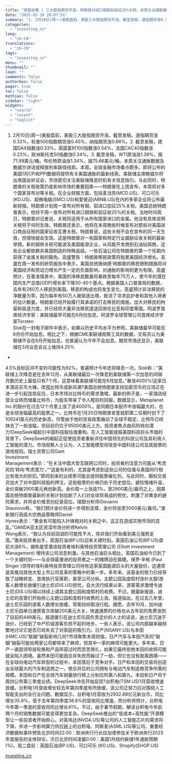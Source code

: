 ```yaml
---
title: "美股前瞻 | 三大股指期货齐涨，特朗普对进口钢铝拟加征25%关税，本周关注通胀数据及鲍威尔讲话"
date: "2025-02-10 20:07:51"
summary: "1. 2月10日(周一)美股盘前，美股三大股指期货齐涨。截至发稿，道指期货涨0.33%，标普500..."
categories:
  - "investing_cn"
lang:
  - "zh-CN"
translations:
  - "zh-CN"
tags:
  - "investing_cn"
menu: ""
thumbnail: ""
lead: ""
comments: false
authorbox: false
pager: true
toc: false
mathjax: false
sidebar: "right"
widgets:
  - "search"
  - "recent"
  - "taglist"
---
```


1. 2月10日(周一)美股盘前，美股三大股指期货齐涨。截至发稿，道指期货涨0.33%，标普500指数期货涨0.45%，纳指期货涨0.66%。2. 截至发稿，德国DAX指数涨0.33%，英国富时100指数涨0.54%，法国CAC40指数涨0.23%，欧洲斯托克50指数涨0.34%。3. 截至发稿，WTI原油涨1.39%，报71.99美元/桶。布伦特原油涨1.34%，报75.66美元/桶。本周关注通胀数据及鲍威尔讲话或释放利率路径线索。本周，全球金融市场看点颇多。即将公布的美国1月CPI和PPI数据将提供有关美国通胀的最新线索。美联储主席鲍威尔将出席国会听证会，市场密切关注美联储降息时机有关信息指引。与此同时，特朗普的关税政策仍是影响市场的重要因素——特朗普在上周宣布，本周将对多个国家宣布对等关税。在企业财报方面，包括麦当劳(MCD.US)、可口可乐(KO.US)、超微电脑(SMCI.US)和爱彼迎(ABNB.US)在内的多家企业将公布最新财报。特朗普计划周一宣布对所有钢、铝进口加征25%关税。美国总统特朗普表示，他将于周一宣布对所有进口钢铁和铝征收25%的关税。当地时间周日，特朗普对记者说，关税将适用于从所有国家进口的金属。他没有具体说明关税将于何时生效。特朗普还表示，他将在本周晚些时候宣布对那些对美国进口商品征税的国家征收互惠关税。特朗普说，这些关税不会在宣布的同一天生效，但很快就会生效。这是特朗普对一些国家和特定行业威胁征收关税的最新举措。新的钢铁关税可能波及美国能源企业，从风能开发商到石油钻探商，这些企业都依赖非美国制造的特殊品级。一些石油公司在特朗普的第一个任期内获得了金属关税的豁免。高盛警告：特朗普移民政策将拖累美国经济增长。高盛在周一发布的研究报告中表示，美国总统唐纳德·特朗普的移民限制措施将对美国经济和劳动力增长产生一定的负面影响，对通胀的影响则更为有限。高盛预计，在基准情景中，美国的净移民数量将暴跌至每年75万人，使今年的潜在国内生产总值(GDP)增长率下降30-40个基点。根据美国人口普查局的数据，去年有280万人移民到美国。移民的构成也将发生变化，高盛预计非法移民的净数量为零，因为每年有50万人被驱逐出境，抵消了寻求庇护者和其他入境者的估计数量。特朗普已经开始履行其承诺的打击移民的措施，加大对移民的拘留和驱逐力度，并已经将大量非法移民遣送回哥伦比亚和印度等国。阿波罗首席经济学家：美联储最早可能在6月份加息。阿波罗全球管理公司首席经济学家Torsten   
Slok在一封电子邮件中表示，如果以历史平均水平为参照，美联储最早可能在6月份开始加息。相比之下，根据CME美联储观察工具的数据，交易员认为美联储不会在6月开始加息，也普遍认为今年不会加息。期货市场还显示，美联储在3月议息会议上维持4.25%   
-   
4.5%目标区间不变的可能性为92%，普遍预计今年还将降息一次。Slok称：“美联储上次降息是在去年12月，从美联储最后一次降息到美联储第一次加息的间隔月数历史上最低只有7个月，这意味着美联储可能在6月加息。”暴涨4000%!这家日本酒店买币大赚，改囤比特币成新风潮?美国总统特朗普支持加密货币的立场正在进一步引起连锁反应，日本市场对比特币的需求激增。最新的例子是，一家酒店经营企业转而储备比特币，为股东带来了令人瞠目的回报。数据显示，Metaplanet   
Inc.的股价在过去12个月里上涨了逾4000%，是同期日本股市中涨幅最大的，也是全球涨幅最高的股票之一。比特币在1月20日特朗普宣誓就职第二任期时创下了109241美元的历史新高，尽管由于他的贸易政策煽动了全球不稳定，比特币已经抹去了一些涨幅，但目前仍位于95000美元上方。投资者焦点由风险转向潜力!DeepSeek崛起引中国科技股估值重构。在人工智能提振美国科技巨头市值的背景下，DeepSeek的崛起正促使投资者重新评估中国领先的科技公司及其利用人工智能的潜力。市场观察人士认为，人工智能模型将改变中国科技公司及其股票的游戏规则。瑞士资管公司Gam   
Investment   
Management表示：“在关注中国大型互联网公司时，投资者的注意力可能从‘考虑风险’转向‘考虑潜力’。”“这是有利的，尤其是考虑到这些公司的估值与美国同行相比有很大的折扣。”即将到来的业绩季可能会提供股票催化剂，与此同时，期权交易员加大了对中国科技股的押注，这些股票的价格仍处于历史低位。避险情绪升温，金价突破2900美元再创新高。金价周一上涨逾1%，至2900美元/盎司之上，因美国总统特朗普最新的关税计划加剧了人们对全球贸易战的担忧，刺激了对黄金的避险需求，并将金价推至创纪录高位。瑞银分析师Giovanni   
Staunovo称，“我们预计金价将进一步得到支撑，金价将涨至3000美元/盎司。”澳新银行高级大宗商品策略师Daniel   
Hynes表示：“黄金有可能陷入针锋相对的关税之中，这正在造成实物市场的混乱。”OANDA亚太区资深市场分析师Kelvin   
Wong表示，“我认为目前回调的可能性不大，除非我们开始看到美元强势走高。”激进投资者出手，英国石油(BP.US)迎来关键时刻。英国石油公司(BP.US)盘前大涨6%，据称是受激进投资者埃利奥特投资管理公司 (Elliott Investment Management) 增持该公司消息刺激。与其他石油巨头相比，英国石油如今已到了一个关键时刻——与全球最激进的投资者之一的摊牌迫在眉睫。保罗·辛格 (Paul Singer )领导的埃利奥特投资管理公司持有这家英国能源巨头的大量股份，这通常是其推动其他大型上市公司变革的策略中的第一步。多年来，该基金的努力已经导致了战略转变、首席执行官离职，甚至公司分拆。主题公园及度假村涨价太狠!游客人数增长放缓引迪士尼(DIS.US)担忧。自大流行结束以来，游客需求激增令迪士尼(DIS.US)得以持续上调其主题公园和度假村的收费。不过，据最新报道，迪士尼的高管们开始担心主题公园和度假村收费的上涨。报道指出，在过去几年里，迪士尼乐园的游客人数增长放缓，常客纷纷取消行程。据悉，去年10月，加州迪士尼乐园单日通票首次突破200美元大关，快速通票的价格也从五年前的免费涨到了目前的449美元。报道援引在迪士尼乐园负责定价的人士的话说，迪士尼沉迷于涨价，已经到了中产阶级游客负担不起的地步。一些人表示，该公司内部越来越频繁地讨论它是否已经失去了对家庭的吸引力。日产(NSANY.US)与本田(HMC.US)“联姻”破裂影响几何?市场聚焦本周财报。日产汽车与本田汽车的“联姻”破裂可能给两家公司都带来了麻烦，但其中一家的麻烦可能更大。多年来，日产一直因领导层轮换和产品阵容过时而苦苦挣扎，如果它最终拒绝本田的收购可能就会陷入困境。虽然本田可能因合并失败而躲过了一劫，但它也没有脱离困境——在全球向电动汽车转型的过程中，本田落后于竞争对手。日产和本田的交易将创造出全球最大的汽车制造商之一，使合并后的公司拥有与电动汽车制造商竞争所需的规模。本田和日产在全球汽车销量排行榜上分别位列第八和第九。本田和日产将于周四公布第三季度业绩。DeepSeek冲击开始显现?台积电(TSM.US)1月营收增速放缓。台积电1月营收增长较去年第四季度有所放缓，该公司正努力应对围绕人工智能支出的全行业问题。数据显示，台积电1月营收为2932.88亿元新台币，同比增长35.9%，低于去年第四季度38.8%的营收同比增速。而分析师预计，台积电今年第一季度的营收将同比增长41%。不过，由于春节假期，解读台积电今年前两个月的销售数据可能变得更加复杂。DeepSeek推出的“低成本+高性能”开源模型让一些投资者开始担心，对英伟达(NVDA.US)等公司的人工智能芯片的需求将下降，并进一步影响算力供应链上的台积电、阿斯麦(ASML.US)等公司。重要经济数据和事件预告北京时间22:00：欧洲央行行长拉加德参加关于欧洲央行2023年度报告的全体辩论。次日北京时间凌晨0:00：美国1月纽约联储1年通胀预期(%)。周二盘前：英国石油(BP.US)、可口可乐 (KO.US)、Shopify(SHOP.US)

[investing_cn](https://cn.investing.com/news/stock-market-news/article-2664360)
